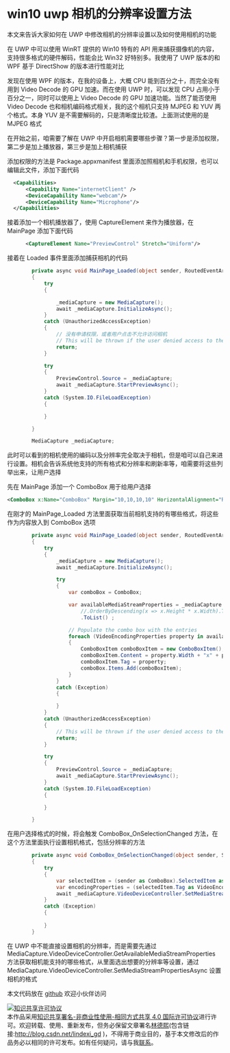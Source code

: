 
# win10 uwp 相机的分辨率设置方法

本文来告诉大家如何在 UWP 中修改相机的分辨率设置以及如何使用相机的功能

<!--more-->


<!-- 发布 -->

在 UWP 中可以使用 WinRT 提供的 Win10 特有的 API 用来捕获摄像机的内容，支持很多格式的硬件解码，性能会比 Win32 好特别多。我使用了 UWP 版本的和 WPF 基于 DirectShow 的版本进行性能对比

发现在使用 WPF 的版本，在我的设备上，大概 CPU 能到百分之十，而完全没有用到 Video Decode 的 GPU 加速。而在使用 UWP 时，可以发现 CPU 占用小于百分之一，同时可以使用上 Video Decode 的 GPU 加速功能。当然了能否使用 Video Decode 也和相机编码格式相关，我的这个相机只支持 MJPEG 和 YUV 两个格式。本身 YUV 是不需要解码的，只是清晰度比较渣。上面测试使用的是 MJPEG 格式

在开始之前，咱需要了解在 UWP 中开启相机需要哪些步骤？第一步是添加权限，第二步是加上播放器，第三步是加上相机捕获

添加权限的方法是 Package.appxmanifest 里面添加照相机和手机权限，也可以编辑此文件，添加下面代码

```xml
  <Capabilities>
      <Capability Name="internetClient" />
      <DeviceCapability Name="webcam"/>
      <DeviceCapability Name="Microphone"/>
  </Capabilities>
```

接着添加一个相机播放器了，使用 CaptureElement 来作为播放器，在 MainPage 添加下面代码

```xml
      <CaptureElement Name="PreviewControl" Stretch="Uniform"/>
```

接着在 Loaded 事件里面添加捕获相机的代码

```csharp
        private async void MainPage_Loaded(object sender, RoutedEventArgs e)
        {
            try
            {

                _mediaCapture = new MediaCapture();
                await _mediaCapture.InitializeAsync();
            }
            catch (UnauthorizedAccessException)
            {
            	// 没有申请权限，或者用户点击不允许访问相机
                // This will be thrown if the user denied access to the camera in privacy settings
                return;
            }

            try
            {
                PreviewControl.Source = _mediaCapture;
                await _mediaCapture.StartPreviewAsync();
            }
            catch (System.IO.FileLoadException)
            {

            }

        }

        MediaCapture _mediaCapture;
```

此时可以看到的相机使用的编码以及分辨率完全取决于相机，但是咱可以自己来进行设置。相机会告诉系统他支持的所有格式和分辨率和刷新率等，咱需要将这些列举出来，让用户选择

先在 MainPage 添加一个 ComboBox 用于给用户选择

```xml
<ComboBox x:Name="ComboBox" Margin="10,10,10,10" HorizontalAlignment="Right" VerticalAlignment="Top" SelectionChanged="ComboBox_OnSelectionChanged"></ComboBox>
```

在刚才的 MainPage_Loaded 方法里面获取当前相机支持的有哪些格式，将这些作为内容放入到 ComboBox 选项

```csharp
        private async void MainPage_Loaded(object sender, RoutedEventArgs e)
        {
            try
            {
                _mediaCapture = new MediaCapture();
                await _mediaCapture.InitializeAsync();

                try
                {
                    var comboBox = ComboBox;

                    var availableMediaStreamProperties = _mediaCapture.VideoDeviceController.GetAvailableMediaStreamProperties(MediaStreamType.VideoRecord).ToList().OfType<VideoEncodingProperties>()
                        //.OrderByDescending(x => x.Height * x.Width).ThenByDescending(x => x.FrameRate);
                        .ToList() ;

                    // Populate the combo box with the entries
                    foreach (VideoEncodingProperties property in availableMediaStreamProperties)
                    {
                        ComboBoxItem comboBoxItem = new ComboBoxItem();
                        comboBoxItem.Content = property.Width + "x" + property.Height + " " + property.FrameRate + "FPS " + property.Subtype;
                        comboBoxItem.Tag = property;
                        comboBox.Items.Add(comboBoxItem);
                    }
                }
                catch (Exception)
                {

                }
            }
            catch (UnauthorizedAccessException)
            {
                // This will be thrown if the user denied access to the camera in privacy settings
                return;
            }

            try
            {
                PreviewControl.Source = _mediaCapture;
                await _mediaCapture.StartPreviewAsync();
            }
            catch (System.IO.FileLoadException)
            {

            }

        }
```

在用户选择格式的时候，将会触发 ComboBox_OnSelectionChanged 方法，在这个方法里面执行设置相机格式，包括分辨率的方法

```csharp
        private async void ComboBox_OnSelectionChanged(object sender, SelectionChangedEventArgs e)
        {
            try
            {
                var selectedItem = (sender as ComboBox).SelectedItem as ComboBoxItem;
                var encodingProperties = (selectedItem.Tag as VideoEncodingProperties);
                await _mediaCapture.VideoDeviceController.SetMediaStreamPropertiesAsync(MediaStreamType.VideoRecord, encodingProperties);
            }
            catch (Exception)
            {
              
            }
        }
```

在 UWP 中不能直接设置相机的分辨率，而是需要先通过 MediaCapture.VideoDeviceController.GetAvailableMediaStreamProperties 方法获取相机能支持的哪些格式，从里面选出想要的分辨率等设置，通过 MediaCapture.VideoDeviceController.SetMediaStreamPropertiesAsync 设置相机的格式

本文代码放在 [github](https://github.com/lindexi/lindexi_gd/tree/25f6516e756edd518478a88cacdd766c9d00cd32/KucalyabiHuwelberyearni ) 欢迎小伙伴访问





<a rel="license" href="http://creativecommons.org/licenses/by-nc-sa/4.0/"><img alt="知识共享许可协议" style="border-width:0" src="https://licensebuttons.net/l/by-nc-sa/4.0/88x31.png" /></a><br />本作品采用<a rel="license" href="http://creativecommons.org/licenses/by-nc-sa/4.0/">知识共享署名-非商业性使用-相同方式共享 4.0 国际许可协议</a>进行许可。欢迎转载、使用、重新发布，但务必保留文章署名[林德熙](http://blog.csdn.net/lindexi_gd)(包含链接:http://blog.csdn.net/lindexi_gd )，不得用于商业目的，基于本文修改后的作品务必以相同的许可发布。如有任何疑问，请与我[联系](mailto:lindexi_gd@163.com)。